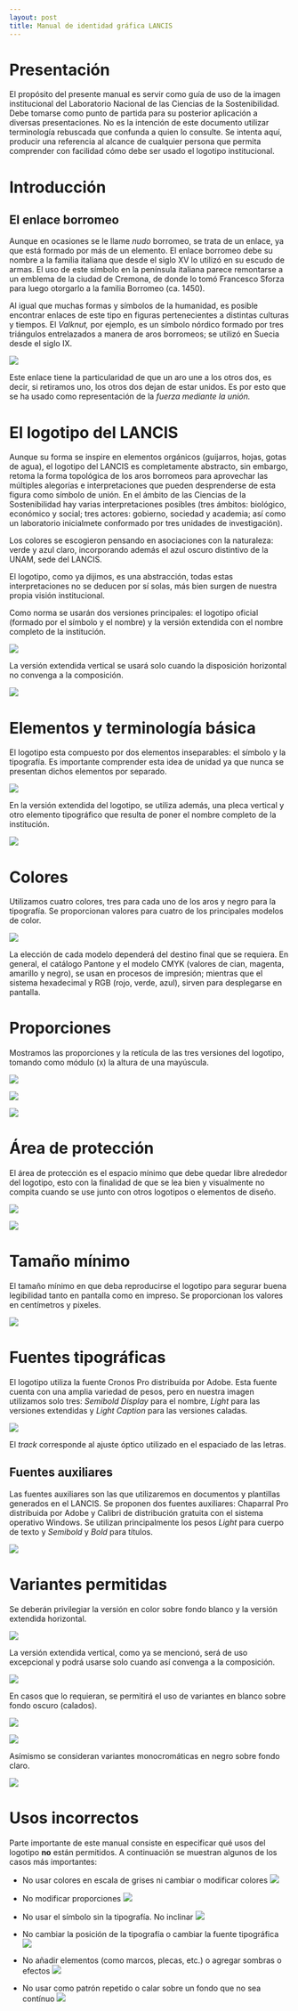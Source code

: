 ```yaml
---
layout: post
title: Manual de identidad gráfica LANCIS
---
```


# Presentación

El propósito del presente manual es servir como guía de uso de la imagen institucional del Laboratorio Nacional de las Ciencias de la Sostenibilidad. Debe tomarse como punto de partida para su posterior aplicación a diversas presentaciones. No es la intención de este documento utilizar terminología rebuscada que confunda a quien lo consulte. Se intenta aquí, producir una referencia al alcance de cualquier persona que permita comprender con facilidad cómo debe ser usado el logotipo institucional.


# Introducción

## El enlace borromeo

Aunque en ocasiones se le llame _nudo_ borromeo, se trata de un enlace, ya que está formado por más de un elemento. El enlace borromeo debe su nombre a la familia italiana que desde el siglo XV lo utilizó en su escudo de armas. El uso de este símbolo en la península italiana parece remontarse a un emblema de la ciudad de Cremona, de donde lo tomó Francesco Sforza para luego otorgarlo a la familia Borromeo (ca. 1450).

Al igual que muchas formas y símbolos de la humanidad, es posible encontrar enlaces de este tipo en figuras pertenecientes a distintas culturas y tiempos. El _Valknut,_ por ejemplo, es un símbolo nórdico formado por tres triángulos entrelazados a manera de aros borromeos; se utilizó en Suecia desde el siglo IX.

![](fi_identidad_LANCIS_enlaces_borromeos.png)


Este enlace tiene la particularidad de que un aro une a los otros dos, es decir, si retiramos uno, los otros dos dejan de estar unidos. Es por esto que se ha usado como representación de la _fuerza mediante la unión._


# El logotipo del LANCIS

Aunque su forma se inspire en elementos orgánicos (guijarros, hojas, gotas de agua), el logotipo del LANCIS es completamente abstracto, sin embargo, retoma la forma topológica de los aros borromeos para aprovechar las múltiples alegorías e interpretaciones que pueden desprenderse de esta figura como símbolo de unión. En el ámbito de las Ciencias de la Sostenibilidad hay varias interpretaciones posibles (tres ámbitos: biológico, económico y social; tres actores: gobierno, sociedad y academia; así como un laboratorio inicialmete conformado por tres unidades de investigación).

Los colores se escogieron pensando en asociaciones con la naturaleza: verde y azul claro, incorporando además el azul oscuro distintivo de la UNAM, sede del LANCIS.

El logotipo, como ya dijimos, es una abstracción, todas estas interpretaciones no se deducen por sí solas, más bien surgen de nuestra propia visión institucional.

Como norma se usarán dos versiones principales: el logotipo oficial (formado por el símbolo y el nombre) y la versión extendida con el nombre completo de la institución.

![](fi_identidad_LANCIS_variantes_01.png)

La versión extendida vertical se usará solo cuando la disposición horizontal no convenga a la composición.

![](fi_identidad_LANCIS_variantes_02.png)


# Elementos y terminología básica

El logotipo esta compuesto por dos elementos inseparables: el símbolo y la tipografía. Es importante comprender esta idea de unidad ya que nunca se presentan dichos elementos por separado.

![](fi_identidad_LANCIS_elementos_terminologia_01.png)

En la versión extendida del logotipo, se utiliza además, una pleca vertical y otro elemento tipográfico que resulta de poner el nombre completo de la institución.

![](fi_identidad_LANCIS_elementos_terminologia_02.png)


# Colores

Utilizamos cuatro colores, tres para cada uno de los aros y negro para la tipografía. Se proporcionan valores para cuatro de los principales modelos de color.

![](fi_identidad_LANCIS_colores.png)

La elección de cada modelo dependerá del destino final que se requiera. En general, el catálogo Pantone y el modelo CMYK (valores de cian, magenta, amarillo y negro), se usan en procesos de impresión; mientras que el sistema hexadecimal y RGB (rojo, verde, azul), sirven para desplegarse en pantalla.


# Proporciones

Mostramos las proporciones y la retícula de las tres versiones del logotipo, tomando como módulo (x) la altura de una mayúscula.

![](fi_identidad_LANCIS_proporciones_01.png)

![](fi_identidad_LANCIS_proporciones_02.png)

![](fi_identidad_LANCIS_proporciones_03.png)


# Área de protección

El área de protección es el espacio mínimo que debe quedar libre alrededor del logotipo, esto con la finalidad de que se lea bien y visualmente no compita cuando se use junto con otros logotipos o elementos de diseño.

![](fi_identidad_LANCIS_area_de_proteccion_01.png)

![](fi_identidad_LANCIS_area_de_proteccion_02.png)


# Tamaño mínimo

El tamaño mínimo en que deba reproducirse el logotipo para segurar buena legibilidad tanto en pantalla como en impreso. Se proporcionan los valores en centímetros y pixeles.

![](fi_identidad_LANCIS_tamano_minimo.png)



# Fuentes tipográficas

El logotipo utiliza la fuente Cronos Pro distribuída por Adobe. Esta fuente cuenta con una amplia variedad de pesos, pero en nuestra imagen utilizamos solo tres: _Semibold Display_ para el nombre, _Light_ para las versiones extendidas y _Light Caption_ para las versiones caladas.

![](fi_identidad_LANCIS_tipografia_01.png)

El _track_ corresponde al ajuste óptico utilizado en el espaciado de las letras.

## Fuentes auxiliares

Las fuentes auxiliares son las que utilizaremos en documentos y plantillas generados en el LANCIS. Se proponen dos fuentes auxiliares: Chaparral Pro distribuida por Adobe y Calibri de distribución gratuita con el sistema operativo Windows. Se utilizan principalmente los pesos _Light_ para cuerpo de texto y _Semibold_ y _Bold_ para títulos.

![](fi_identidad_LANCIS_tipografia_02.png)


# Variantes permitidas

Se deberán privilegiar la versión en color sobre fondo blanco y la versión extendida horizontal.

![](fi_identidad_LANCIS_variantes_01.png)

La versión extendida vertical, como ya se mencionó, será de uso excepcional y podrá usarse solo cuando así convenga a la composición.

![](fi_identidad_LANCIS_variantes_02.png)

En casos que lo requieran, se permitirá el uso de variantes en blanco sobre fondo oscuro (calados).

![](fi_identidad_LANCIS_variantes_03.png)
<br>

![](fi_identidad_LANCIS_variantes_04.png)

 Asímismo se consideran variantes monocromáticas en negro sobre fondo claro.

![](fi_identidad_LANCIS_variantes_05.png)


# Usos incorrectos

Parte importante de este manual consiste en especificar qué usos del logotipo **no** están permitidos. A continuación se muestran algunos de los casos más importantes:

- No usar colores en escala de grises ni cambiar o modificar colores
![](fi_identidad_LANCIS_usos_incorrectos_01.png)

- No modificar proporciones
![](fi_identidad_LANCIS_usos_incorrectos_02.png)

- No usar el símbolo sin la tipografía. No inclinar
![](fi_identidad_LANCIS_usos_incorrectos_03.png)

- No cambiar la posición de la tipografía o cambiar la fuente tipográfica
![](fi_identidad_LANCIS_usos_incorrectos_04.png)

- No añadir elementos (como marcos, plecas, etc.) o agregar sombras o efectos
![](fi_identidad_LANCIS_usos_incorrectos_05.png)

- No usar como patrón repetido o calar sobre un fondo que no sea contínuo
![](fi_identidad_LANCIS_usos_incorrectos_06.png)
